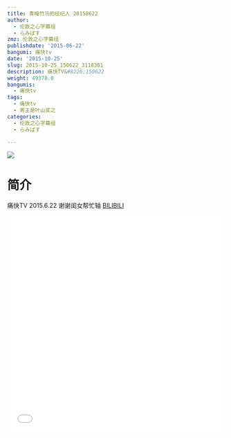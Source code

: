 ```yaml
---
title: 青梅竹马的经纪人 20150622
author:
  - 伦敦之心字幕组
  - らみぱす
zmz: 伦敦之心字幕组
publishdate: '2015-06-22'
bangumi: 痛快tv
date: '2015-10-25'
slug: 2015-10-25_150622_3118381
description: 痛快TV&#8226;150622
weight: 49378.0
bangumis:
  - 痛快tv
tags:
  - 痛快tv
  - 男主是叶山奖之
categories:
  - 伦敦之心字幕组
  - らみぱす

---
```

![](https://i.imgur.com/1E7gKKU.png)
# 简介  
痛快TV 2015.6.22 谢谢闺女帮忙轴
  [BILIBILI](https://www.bilibili.com/video/av3118381/)

<div class="vcontainer">  <iframe class='video' src="//www.bilibili.com/html/html5player.html?cid=4903335&aid=3118381" width="100%" height="500" frameborder="0" allowfullscreen="allowfullscreen"></iframe></div>
